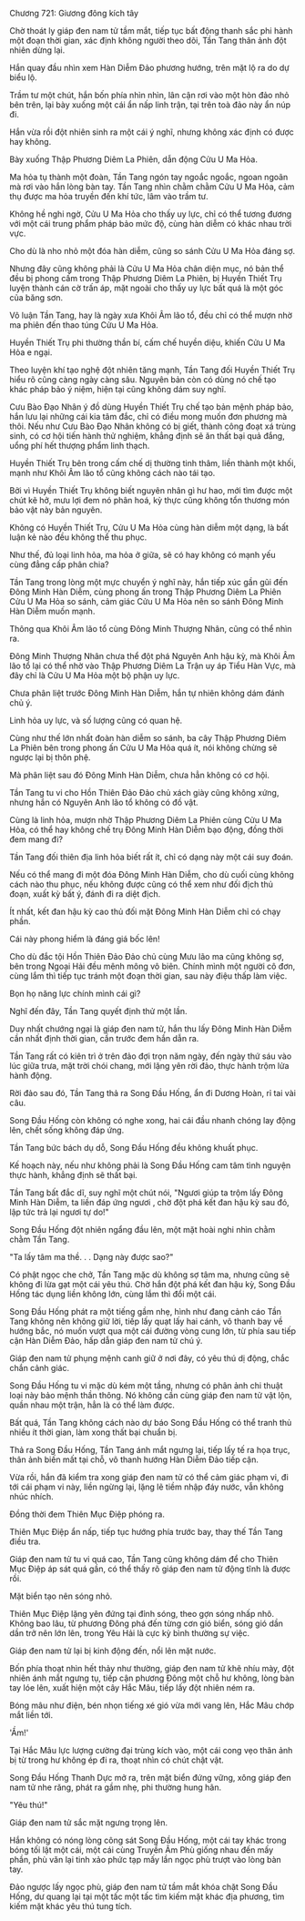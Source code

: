 




Chương 721: Giương đông kích tây


Chờ thoát ly giáp đen nam tử tầm mắt, tiếp tục bất động thanh sắc phi hành một đoạn thời gian, xác định không người theo dõi, Tần Tang thân ảnh đột nhiên dừng lại.

Hắn quay đầu nhìn xem Hàn Diễm Đảo phương hướng, trên mặt lộ ra do dự biểu lộ.

Trầm tư một chút, hắn bốn phía nhìn nhìn, lân cận rơi vào một hòn đảo nhỏ bên trên, lại bày xuống một cái ẩn nấp linh trận, tại trên toà đảo này ẩn núp đi.

Hắn vừa rồi đột nhiên sinh ra một cái ý nghĩ, nhưng không xác định có được hay không.

Bày xuống Thập Phương Diêm La Phiên, dẫn động Cửu U Ma Hỏa.

Ma hỏa tụ thành một đoàn, Tần Tang ngón tay ngoắc ngoắc, ngoan ngoãn mà rơi vào hắn lòng bàn tay. Tần Tang nhìn chằm chằm Cửu U Ma Hỏa, cảm thụ được ma hỏa truyền đến khí tức, lâm vào trầm tư.

Không hề nghi ngờ, Cửu U Ma Hỏa cho thấy uy lực, chỉ có thể tương đương với một cái trung phẩm pháp bảo mức độ, cùng hàn diễm có khác nhau trời vực.

Cho dù là nho nhỏ một đóa hàn diễm, cũng so sánh Cửu U Ma Hỏa đáng sợ.

Nhưng đây cũng không phải là Cửu U Ma Hỏa chân diện mục, nó bản thể đều bị phong cấm trong Thập Phương Diêm La Phiên, bị Huyền Thiết Trụ luyện thành cán cờ trấn áp, mặt ngoài cho thấy uy lực bất quá là một góc của băng sơn.

Vô luận Tần Tang, hay là ngày xưa Khôi Âm lão tổ, đều chỉ có thể mượn nhờ ma phiên đến thao túng Cửu U Ma Hỏa.

Huyền Thiết Trụ phi thường thần bí, cấm chế huyền diệu, khiến Cửu U Ma Hỏa e ngại.

Theo luyện khí tạo nghệ đột nhiên tăng mạnh, Tần Tang đối Huyền Thiết Trụ hiểu rõ cũng càng ngày càng sâu. Nguyên bản còn có dùng nó chế tạo khác pháp bảo ý niệm, hiện tại cũng không dám suy nghĩ.

Cưu Bào Đạo Nhân ý đồ dùng Huyền Thiết Trụ chế tạo bản mệnh pháp bảo, hắn lưu lại những cái kia tâm đắc, chỉ có điều mong muốn đơn phương mà thôi. Nếu như Cưu Bào Đạo Nhân không có bị giết, thành công đoạt xá trùng sinh, có cơ hội tiến hành thử nghiệm, khẳng định sẽ ăn thất bại quả đắng, uổng phí hết thượng phẩm linh thạch.

Huyền Thiết Trụ bên trong cấm chế dị thường tinh thâm, liền thành một khối, mạnh như Khôi Âm lão tổ cũng không cách nào tái tạo.

Bởi vì Huyền Thiết Trụ không biết nguyên nhân gì hư hao, mới tìm được một chút kẽ hở, mưu lợi đem nó phân hoá, kỳ thực cũng không tổn thương món bảo vật này bản nguyên.

Không có Huyền Thiết Trụ, Cửu U Ma Hỏa cùng hàn diễm một dạng, là bất luận kẻ nào đều không thể thu phục.

Như thế, đủ loại linh hỏa, ma hỏa ở giữa, sẽ có hay không có mạnh yếu cùng đẳng cấp phân chia?

Tần Tang trong lòng một mực chuyển ý nghĩ này, hắn tiếp xúc gần gũi đến Đông Minh Hàn Diễm, cùng phong ấn trong Thập Phương Diêm La Phiên Cửu U Ma Hỏa so sánh, cảm giác Cửu U Ma Hỏa nên so sánh Đông Minh Hàn Diễm muốn mạnh.

Thông qua Khôi Âm lão tổ cùng Đông Minh Thượng Nhân, cũng có thể nhìn ra.

Đông Minh Thượng Nhân chưa thể đột phá Nguyên Anh hậu kỳ, mà Khôi Âm lão tổ lại có thể nhờ vào Thập Phương Diêm La Trận uy áp Tiểu Hàn Vực, mà đây chỉ là Cửu U Ma Hỏa một bộ phận uy lực.

Chưa phân liệt trước Đông Minh Hàn Diễm, hắn tự nhiên không dám đánh chủ ý.

Linh hỏa uy lực, và số lượng cũng có quan hệ.

Cùng như thế lớn nhất đoàn hàn diễm so sánh, ba cây Thập Phương Diêm La Phiên bên trong phong ấn Cửu U Ma Hỏa quá ít, nói không chừng sẽ ngược lại bị thôn phệ.

Mà phân liệt sau đó Đông Minh Hàn Diễm, chưa hẳn không có cơ hội.

Tần Tang tu vi cho Hồn Thiên Đảo Đảo chủ xách giày cũng không xứng, nhưng hắn có Nguyên Anh lão tổ không có đồ vật.

Cùng là linh hỏa, mượn nhờ Thập Phương Diêm La Phiên cùng Cửu U Ma Hỏa, có thể hay không chế trụ Đông Minh Hàn Diễm bạo động, đồng thời đem mang đi?

Tần Tang đối thiên địa linh hỏa biết rất ít, chỉ có dạng này một cái suy đoán.

Nếu có thể mang đi một đóa Đông Minh Hàn Diễm, cho dù cuối cùng không cách nào thu phục, nếu không được cũng có thể xem như đối địch thủ đoạn, xuất kỳ bất ý, đánh đi ra diệt địch.

Ít nhất, kết đan hậu kỳ cao thủ đối mặt Đông Minh Hàn Diễm chỉ có chạy phần.

Cái này phong hiểm là đáng giá bốc lên!

Cho dù đắc tội Hồn Thiên Đảo Đảo chủ cùng Mưu lão ma cũng không sợ, bên trong Ngoại Hải đều mênh mông vô biên. Chính mình một người cô đơn, cùng lắm thì tiếp tục tránh một đoạn thời gian, sau này điệu thấp làm việc.

Bọn họ năng lực chính mình cái gì?

Nghĩ đến đây, Tần Tang quyết định thử một lần.

Duy nhất chướng ngại là giáp đen nam tử, hắn thu lấy Đông Minh Hàn Diễm cần nhất định thời gian, cần trước đem hắn dẫn ra.

Tần Tang rất có kiên trì ở trên đảo đợi trọn năm ngày, đến ngày thứ sáu vào lúc giữa trưa, mặt trời chói chang, mới lặng yên rời đảo, thực hành trộm lửa hành động.

Rời đảo sau đó, Tần Tang thả ra Song Đầu Hống, ẩn đi Dương Hoàn, rỉ tai vài câu.

Song Đầu Hống còn không có nghe xong, hai cái đầu nhanh chóng lay động lên, chết sống không đáp ứng.

Tần Tang bức bách dụ dỗ, Song Đầu Hống đều không khuất phục.

Kế hoạch này, nếu như không phải là Song Đầu Hống cam tâm tình nguyện thực hành, khẳng định sẽ thất bại.

Tần Tang bất đắc dĩ, suy nghĩ một chút nói, "Ngươi giúp ta trộm lấy Đông Minh Hàn Diễm, ta liền đáp ứng ngươi , chờ đột phá kết đan hậu kỳ sau đó, lập tức trả lại ngươi tự do!"

Song Đầu Hống đột nhiên ngẩng đầu lên, một mặt hoài nghi nhìn chằm chằm Tần Tang.

"Ta lấy tâm ma thề. . . Dạng này được sao?"

Có phật ngọc che chở, Tần Tang mặc dù không sợ tâm ma, nhưng cũng sẽ không đi lừa gạt một cái yêu thú. Chờ hắn đột phá kết đan hậu kỳ, Song Đầu Hống tác dụng liền không lớn, cùng lắm thì đổi một cái.

Song Đầu Hống phát ra một tiếng gầm nhẹ, hình như đang cảnh cáo Tần Tang không nên không giữ lời, tiếp lấy quạt lấy hai cánh, vô thanh bay về hướng bắc, nó muốn vượt qua một cái đường vòng cung lớn, từ phía sau tiếp cận Hàn Diễm Đảo, hấp dẫn giáp đen nam tử chú ý.

Giáp đen nam tử phụng mệnh canh giữ ở nơi đây, có yêu thú dị động, chắc chắn cảnh giác.

Song Đầu Hống tu vi mặc dù kém một tầng, nhưng có phân ảnh chi thuật loại này bảo mệnh thần thông. Nó không cần cùng giáp đen nam tử vật lộn, quần nhau một trận, hẳn là có thể làm được.

Bất quá, Tần Tang không cách nào dự báo Song Đầu Hống có thể tranh thủ nhiều ít thời gian, làm xong thất bại chuẩn bị.

Thả ra Song Đầu Hống, Tần Tang ánh mắt ngưng lại, tiếp lấy tế ra họa trục, thân ảnh biến mất tại chỗ, vô thanh hướng Hàn Diễm Đảo tiếp cận.

Vừa rồi, hắn đã kiểm tra xong giáp đen nam tử có thể cảm giác phạm vi, đi tới cái phạm vi này, liền ngừng lại, lặng lẽ tiềm nhập đáy nước, vẫn không nhúc nhích.

Đồng thời đem Thiên Mục Điệp phóng ra.

Thiên Mục Điệp ẩn nấp, tiếp tục hướng phía trước bay, thay thế Tần Tang điều tra.

Giáp đen nam tử tu vi quá cao, Tần Tang cũng không dám để cho Thiên Mục Điệp áp sát quá gần, có thể thấy rõ giáp đen nam tử động tĩnh là được rồi.

Mặt biển tạo nên sóng nhỏ.

Thiên Mục Điệp lặng yên đứng tại đỉnh sóng, theo gợn sóng nhấp nhô. Không bao lâu, từ phương Đông phá đến từng cơn gió biển, sóng gió dần dần trở nên lớn lên, trong Yêu Hải là cực kỳ bình thường sự việc.

Giáp đen nam tử lại bị kinh động đến, nổi lên mặt nước.

Bốn phía thoạt nhìn hết thảy như thường, giáp đen nam tử khẽ nhíu mày, đột nhiên ánh mắt ngưng tụ, tiếp cận phương Đông một chỗ hư không, lòng bàn tay lóe lên, xuất hiện một cây Hắc Mâu, tiếp lấy đột nhiên ném ra.

Bóng mâu như điện, bén nhọn tiếng xé gió vừa mới vang lên, Hắc Mâu chớp mắt liền tới.

'Ầm!'

Tại Hắc Mâu lực lượng cường đại trùng kích vào, một cái cong vẹo thân ảnh bị từ trong hư không ép đi ra, thoạt nhìn có chút chật vật.

Song Đầu Hống Thanh Dực mở ra, trên mặt biển đứng vững, xông giáp đen nam tử nhe răng, phát ra gầm nhẹ, phi thường hung hãn.

"Yêu thú!"

Giáp đen nam tử sắc mặt ngưng trọng lên.

Hắn không có nóng lòng công sát Song Đầu Hống, một cái tay khác trong bóng tối lật một cái, một cái cùng Truyền Âm Phù giống nhau đến mấy phần, phù văn lại tinh xảo phức tạp mấy lần ngọc phù trượt vào lòng bàn tay.

Đảo ngược lấy ngọc phù, giáp đen nam tử tầm mắt khóa chặt Song Đầu Hống, dư quang lại tại một tấc một tấc tìm kiếm mặt khác địa phương, tìm kiếm mặt khác yêu thú tung tích.




